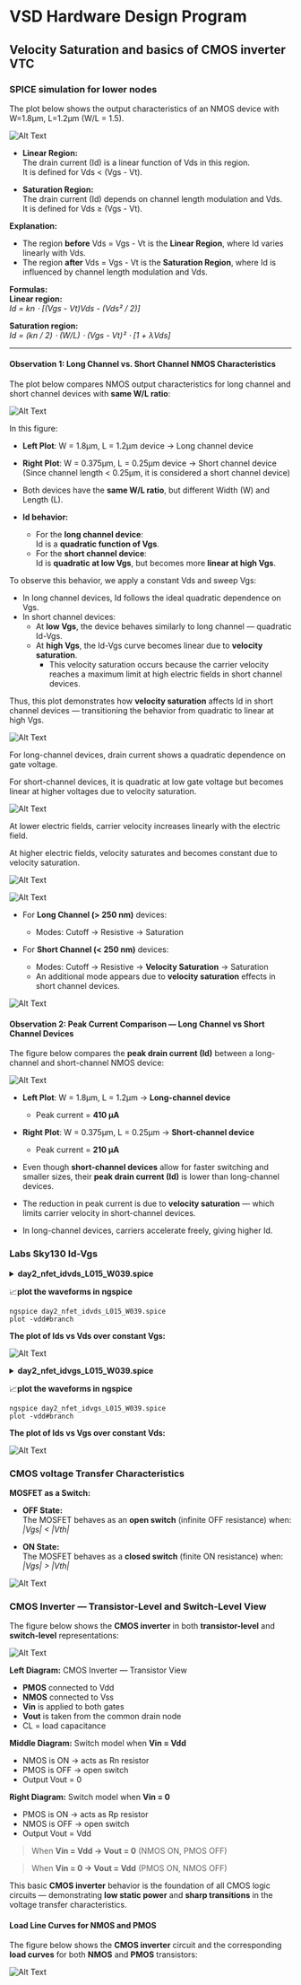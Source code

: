 # VSD Hardware Design Program

## Velocity Saturation and basics of CMOS inverter VTC

### SPICE simulation for lower nodes

The plot below shows the output characteristics of an NMOS device with W=1.8μm, L=1.2μm (W/L = 1.5).

![Alt Text](Images/1.png)

- **Linear Region:**  
  The drain current (Id) is a linear function of Vds in this region.  
  It is defined for Vds < (Vgs - Vt).

- **Saturation Region:**  
  The drain current (Id) depends on channel length modulation and Vds.  
  It is defined for Vds ≥ (Vgs - Vt).

**Explanation:**  
- The region **before** Vds = Vgs - Vt is the **Linear Region**, where Id varies linearly with Vds.  
- The region **after** Vds = Vgs - Vt is the **Saturation Region**, where Id is influenced by channel length modulation and Vds.

**Formulas:**  
**Linear region:**  
_Id = kn ⋅ [(Vgs - Vt)Vds - (Vds² / 2)]_

**Saturation region:**  
_Id = (kn / 2) ⋅ (W/L) ⋅ (Vgs - Vt)² ⋅ [1 + λVds]_

---

#### Observation 1: Long Channel vs. Short Channel NMOS Characteristics

The plot below compares NMOS output characteristics for long channel and short channel devices with **same W/L ratio**:

![Alt Text](Images/2.png)

In this figure:

- **Left Plot**: W = 1.8μm, L = 1.2μm device → Long channel device
- **Right Plot**: W = 0.375μm, L = 0.25μm device → Short channel device  
  (Since channel length < 0.25μm, it is considered a short channel device)

- Both devices have the **same W/L ratio**, but different Width (W) and Length (L).
- **Id behavior:**
  - For the **long channel device**:  
    Id is a **quadratic function of Vgs**.
  - For the **short channel device**:  
    Id is **quadratic at low Vgs**, but becomes more **linear at high Vgs**.

To observe this behavior, we apply a constant Vds and sweep Vgs:

- In long channel devices, Id follows the ideal quadratic dependence on Vgs.
- In short channel devices:
  - At **low Vgs**, the device behaves similarly to long channel — quadratic Id-Vgs.
  - At **high Vgs**, the Id-Vgs curve becomes linear due to **velocity saturation**.
    - This velocity saturation occurs because the carrier velocity reaches a maximum limit at high electric fields in short channel devices.

Thus, this plot demonstrates how **velocity saturation** affects Id in short channel devices — transitioning the behavior from quadratic to linear at high Vgs.

![Alt Text](Images/3.png)

For long-channel devices, drain current shows a quadratic dependence on gate voltage.

For short-channel devices, it is quadratic at low gate voltage but becomes linear at higher voltages due to velocity saturation.

![Alt Text](Images/4.png)

At lower electric fields, carrier velocity increases linearly with the electric field.

At higher electric fields, velocity saturates and becomes constant due to velocity saturation.

![Alt Text](Images/5.png)

![Alt Text](Images/6.png)

- For **Long Channel (> 250 nm)** devices:
  - Modes: Cutoff → Resistive → Saturation

- For **Short Channel (< 250 nm)** devices:
  - Modes: Cutoff → Resistive → **Velocity Saturation** → Saturation
  - An additional mode appears due to **velocity saturation** effects in short channel devices.

![Alt Text](Images/7.png)

#### Observation 2: Peak Current Comparison — Long Channel vs Short Channel Devices

The figure below compares the **peak drain current (Id)** between a long-channel and short-channel NMOS device:

![Alt Text](Images/8.png)

- **Left Plot**: W = 1.8μm, L = 1.2μm → **Long-channel device**
  - Peak current = **410 μA**
  
- **Right Plot**: W = 0.375μm, L = 0.25μm → **Short-channel device**
  - Peak current = **210 μA**

- Even though **short-channel devices** allow for faster switching and smaller sizes, their **peak drain current (Id)** is lower than long-channel devices.
- The reduction in peak current is due to **velocity saturation** — which limits carrier velocity in short-channel devices.
- In long-channel devices, carriers accelerate freely, giving higher Id.

 ### Labs Sky130 Id-Vgs

 <details> <summary><strong>day2_nfet_idvds_L015_W039.spice </strong></summary>

```
  *Model Description
  .param temp=27

  *Including sky130 library files
  .lib "sky130_fd_pr/models/sky130.lib.spice" tt

  *Netlist Description
   XM1 Vdd n1 0 0 sky130_fd_pr__nfet_01v8 w=0.39 l=0.15
   R1 n1 in 55
   Vdd vdd 0 1.8V
   Vin in 0 1.8V

  *simulation commands
   .op
   .dc Vdd 0 1.8 0.1 Vin 0 1.8 0.2

   .control

   run
   display
   setplot dc1
   .endc
   .end
```
</details>

📈**plot the waveforms in ngspice**

```shell
ngspice day2_nfet_idvds_L015_W039.spice 
plot -vdd#branch
```

**The plot of Ids vs Vds over constant Vgs:**

![Alt Text](Images/9.png)

 <details> <summary><strong>day2_nfet_idvgs_L015_W039.spice </strong></summary>

```
    *Model Description
   .param temp=27

   *Including sky130 library files
   .lib "sky130_fd_pr/models/sky130.lib.spice" tt

   *Netlist Description
    XM1 Vdd n1 0 0 sky130_fd_pr__nfet_01v8 w=0.39 l=0.15
    R1 n1 in 55
    Vdd vdd 0 1.8V
    Vin in 0 1.8V

    *simulation commands
     .op
    .dc Vin 0 1.8 0.1 

    .control

     run
     display
     setplot dc1
     .endc
     .end
```
</details>

📈**plot the waveforms in ngspice**

```shell
ngspice day2_nfet_idvgs_L015_W039.spice
plot -vdd#branch
```

**The plot of Ids vs Vgs over constant Vds:**

![Alt Text](Images/10.png)

### CMOS voltage Transfer Characteristics

**MOSFET as a Switch:**

- **OFF State:**  
  The MOSFET behaves as an **open switch** (infinite OFF resistance) when:  
  _|Vgs| < |Vth|_

- **ON State:**  
  The MOSFET behaves as a **closed switch** (finite ON resistance) when:  
  _|Vgs| > |Vth|_

![Alt Text](Images/11.png)

### CMOS Inverter — Transistor-Level and Switch-Level View

The figure below shows the **CMOS inverter** in both **transistor-level** and **switch-level** representations:

![Alt Text](Images/12.png)

**Left Diagram:** CMOS Inverter — Transistor View  
- **PMOS** connected to Vdd  
- **NMOS** connected to Vss  
- **Vin** is applied to both gates  
- **Vout** is taken from the common drain node  
- CL = load capacitance

**Middle Diagram:** Switch model when **Vin = Vdd**  
- NMOS is ON → acts as Rn resistor  
- PMOS is OFF → open switch  
- Output Vout = 0

**Right Diagram:** Switch model when **Vin = 0**  
- PMOS is ON → acts as Rp resistor  
- NMOS is OFF → open switch  
- Output Vout = Vdd

> When **Vin = Vdd → Vout = 0** (NMOS ON, PMOS OFF)

> When **Vin = 0 → Vout = Vdd** (PMOS ON, NMOS OFF)

This basic **CMOS inverter** behavior is the foundation of all CMOS logic circuits — demonstrating **low static power** and **sharp transitions** in the voltage transfer characteristics.

#### Load Line Curves for NMOS and PMOS

The figure below shows the **CMOS inverter** circuit and the corresponding **load curves** for both **NMOS** and **PMOS** transistors:

![Alt Text](Images/13.png)
